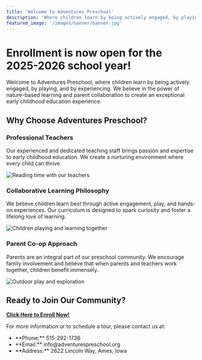 ```yaml
---
title: 'Welcome to Adventures Preschool'
description: 'Where children learn by being actively engaged, by playing, and by experiencing'
featured_image: '/images/banner/banner.jpg'
---
```


<div class="enrollment-highlight">

# Enrollment is now open for the 2025-2026 school year!

</div>

Welcome to Adventures Preschool, where children learn by being actively engaged, by playing, and by experiencing. We believe in the power of nature-based learning and parent collaboration to create an exceptional early childhood education experience.

## Why Choose Adventures Preschool? <span class="adventure-decoration"></span>

<div class="content-block">

### Professional Teachers
Our experienced and dedicated teaching staff brings passion and expertise to early childhood education. We create a nurturing environment where every child can thrive.

![Reading time with our teachers](/images/about/hanging.jpg)

</div>

<div class="content-block">

### Collaborative Learning Philosophy
We believe children learn best through active engagement, play, and hands-on experiences. Our curriculum is designed to spark curiosity and foster a lifelong love of learning.

![Children playing and learning together](/images/about/marbles.jpg)

</div>

<div class="content-block">

### Parent Co-op Approach
Parents are an integral part of our preschool community. We encourage family involvement and believe that when parents and teachers work together, children benefit immensely.

![Outdoor play and exploration](/images/about/leaves.jpg)

</div>

## Ready to Join Our Community?

[**Click Here to Enroll Now!**](/enroll/)

<div class="contact-info">

For more information or to schedule a tour, please contact us at:

<ul class="fun-list">
<li>**Phone:** 515-292-1736</li>
<li>**Email:** info@adventurespreschool.org</li>
<li>**Address:** 2622 Lincoln Way, Ames, Iowa</li>
</ul>

</div>
